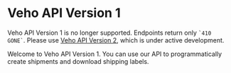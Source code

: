 # Veho API Version 1

<aside class="warning">
  Veho API Version 1 is no longer supported. Endpoints return only <code>`410 GONE`</code>.
  Please use <a href="https://veho-technologies.github.io/api-docs-v2/">Veho API Version 2</a>, which is under active development.
</aside>

Welcome to Veho API Version 1. You can use our API to programmatically create
shipments and download shipping labels.